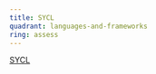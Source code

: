 ```yaml
---
title: SYCL
quadrant: languages-and-frameworks
ring: assess
---
```


[SYCL](https://www.khronos.org/sycl/)
